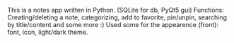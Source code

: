 This is a notes app written in Python. (SQLite for db, PyQt5 gui)
Functions: Creating/deleting a note, categorizing, add to favorite, pin/unpin, searching by title/content and some more :)
Used some for the appearence (front): font, icon, light/dark theme.
